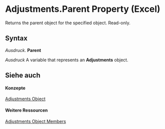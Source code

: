 
# Adjustments.Parent Property (Excel)

Returns the parent object for the specified object. Read-only.


## Syntax

 _Ausdruck_. **Parent**

 _Ausdruck_ A variable that represents an **Adjustments** object.


## Siehe auch


#### Konzepte


[Adjustments Object](c69c4bbf-5687-f453-e238-28d4b98d4808.md)
#### Weitere Ressourcen


[Adjustments Object Members](http://msdn.microsoft.com/library/6db65f4c-1b6a-9079-c619-1e2deaa91b93%28Office.15%29.aspx)